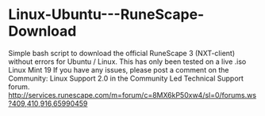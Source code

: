 # Linux-Ubuntu---RuneScape-Download
Simple bash script to download the official RuneScape 3 (NXT-client) without errors for Ubuntu / Linux.
This has only been tested on a live .iso Linux Mint 19
If you have any issues, please post a comment on the Community: Linux Support 2.0 in the Community Led Technical Support forum.
http://services.runescape.com/m=forum/c=8MX6kP50xw4/sl=0/forums.ws?409,410,916,65990459
